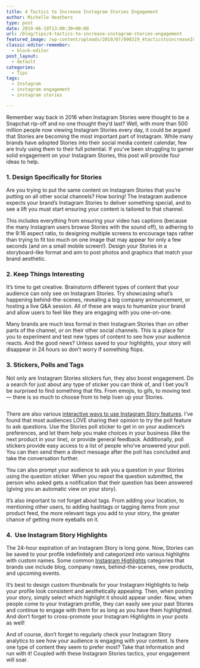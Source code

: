 ```yaml
---
title: 4 Tactics to Increase Instagram Stories Engagement
author: Michelle Heathers
type: post
date: 2019-06-19T13:00:30+00:00
url: /blog/tips/4-tactics-to-increase-instagram-stories-engagement
featured_image: /wp-content/uploads/2019/07/090319_4tacticstoincreaseIGStoriesengagement_BG.jpg
classic-editor-remember:
  - block-editor
post_layout:
  - default
categories:
  - Tips
tags:
  - Instagram
  - instagram engagement
  - instagram stories

---
```

Remember way back in 2016 when Instagram Stories were thought to be a Snapchat rip-off and no one thought they’d last? Well, with more than 500 million people now viewing Instagram Stories every day, it could be argued that Stories are becoming the most important part of Instagram. While many brands have adopted Stories into their social media content calendar, few are truly using them to their full potential. If you’ve been struggling to garner solid engagement on your Instagram Stories, this post will provide four ideas to help.

### **1. Design Specifically for Stories**

Are you trying to put the same content on Instagram Stories that you’re putting on all other social channels? How boring! The Instagram audience expects your brand’s Instagram Stories to deliver something special, and to see a lift you must start ensuring your content is tailored to that channel. 

This includes everything from ensuring your video has captions (because the many Instagram users browse Stories with the sound off), to adhering to the 9:16 aspect ratio, to designing multiple screens to encourage taps rather than trying to fit too much on one image that may appear for only a few seconds (and on a small mobile screen!). Design your Stories in a storyboard-like format and aim to post photos and graphics that match your brand aesthetic.

### **2. Keep Things Interesting** 

It’s time to get creative. Brainstorm different types of content that your audience can only see on Instagram Stories. Try showcasing what’s happening behind-the-scenes, revealing a big company announcement, or hosting a live Q&A session. All of these are ways to humanize your brand and allow users to feel like they are engaging with you one-on-one. 

Many brands are much less formal in their Instagram Stories than on other parts of the channel, or on their other social channels. This is a place for you to experiment and test new types of content to see how your audience reacts. And the good news? Unless saved to your highlights, your story will disappear in 24 hours so don’t worry if something flops. 

### **3. Stickers, Polls and Tags**

Not only are Instagram Stories stickers fun, they also boost engagement. Do a search for just about any type of sticker you can think of, and I bet you’ll be surprised to find something that fits. From emojis, to gifs, to moving text &#8212; there is so much to choose from to help liven up your Stories. <figure class="wp-block-image">

<img src="http://localhost/brandglue/old-website/wp-content/uploads/2019/05/download.png" alt="" class="wp-image-1234" srcset="http://localhost/brandglue/old-website/wp-content/uploads/2019/05/download.png 553w, http://localhost/brandglue/old-website/wp-content/uploads/2019/05/download-150x150.png 150w, http://localhost/brandglue/old-website/wp-content/uploads/2019/05/download-300x300.png 300w, http://localhost/brandglue/old-website/wp-content/uploads/2019/05/download-180x180.png 180w" sizes="(max-width: 553px) 100vw, 553px" /></figure> 

There are also various [interactive ways to use Instagram Story features][1]. I’ve found that most audiences LOVE sharing their opinion to try the poll feature to ask questions. Use the Stories poll sticker to get in on your audience’s preferences, and let them help you make choices in your business (like the next product in your line), or provide general feedback. Additionally, poll stickers provide easy access to a list of people who&#8217;ve answered your poll. You can then send them a direct message after the poll has concluded and take the conversation further.

You can also prompt your audience to ask you a question in your Stories using the question sticker. When you repost the question submitted, the person who asked gets a notification that their question has been answered (giving you an automatic view on your story).

It’s also important to not forget about tags. From adding your location, to mentioning other users, to adding hashtags or tagging items from your product feed, the more relevant tags you add to your story, the greater chance of getting more eyeballs on it. 

### **4. &nbsp;Use Instagram Story Highlights**

The 24-hour expiration of an Instagram Story is long gone. Now, Stories can be saved to your profile indefinitely and categorized into various highlights with custom names. Some common [Instagram Highlights][2] categories that brands use include blog, company news, behind-the-scenes, new products, and upcoming events. 

It’s best to design custom thumbnails for your Instagram Highlights to help your profile look consistent and aesthetically appealing. Then, when posting your story, simply select which highlight it should appear under. Now, when people come to your Instagram profile, they can easily see your past Stories and continue to engage with them for as long as you have them highlighted. And don’t forget to cross-promote your Instagram Highlights in your posts as well!

And of course, don’t forget to regularly check your Instagram Story analytics to see how your audience is engaging with your content. Is there one type of content they seem to prefer most? Take that information and run with it! Coupled with these Instagram Stories tactics, your engagement will soar.

 [1]: http://localhost/brandglue/old-website/blog/tips/3-ways-to-use-interactive-content-to-engage-your-audience-on-social-media
 [2]: http://localhost/brandglue/old-website/blog/news/how-to-use-instagram-highlights-in-your-social-media-marketing